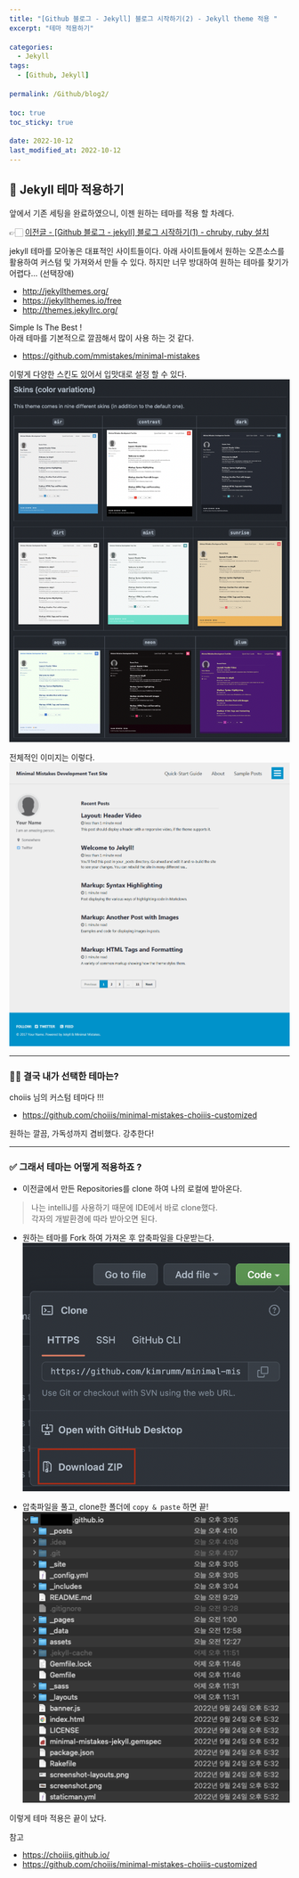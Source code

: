 ```yaml
---
title: "[Github 블로그 - Jekyll] 블로그 시작하기(2) - Jekyll theme 적용 "
excerpt: "테마 적용하기"

categories:
  - Jekyll
tags:
  - [Github, Jekyll]

permalink: /Github/blog2/

toc: true
toc_sticky: true

date: 2022-10-12
last_modified_at: 2022-10-12
---
```


## 📍 Jekyll 테마 적용하기
앞에서 기존 세팅을 완료하였으니, 이젠 원하는 테마를 적용 할 차례다.

👉🏻 [이전글 - [Github 블로그 - jekyll] 블로그 시작하기(1) - chruby, ruby 설치](https://kimrumm.github.io/Github/first/)

jekyll 테마를 모아놓은 대표적인 사이트들이다.
아래 사이트들에서 원하는 오픈소스를 활용하여 커스텀 및 가져와서 만들 수 있다.
하지만 너무 방대하여 원하는 테마를 찾기가 어렵다... (선택장애)
- <http://jekyllthemes.org/>
- <https://jekyllthemes.io/free>
- <http://themes.jekyllrc.org/>

Simple Is The Best !   
아래 테마를 기본적으로 깔끔해서 많이 사용 하는 것 같다.
- <https://github.com/mmistakes/minimal-mistakes>

이렇게 다양한 스킨도 있어서 입맛대로 설정 할 수 있다. 
![](/assets/images/posts_img/github-2/스크린샷%202022-10-12%20오후%203.47.02.png)

전체적인 이미지는 이렇다.
![](/assets/images/posts_img/github-2/air-skin-archive-large.png)

---
### 👍🏻 결국 내가 선택한 테마는?
choiis 님의 커스텀 테마다 !!! 
- <https://github.com/choiiis/minimal-mistakes-choiiis-customized>

원하는 깔끔, 가독성까지 겸비했다. 강추한다!

---
### ✅ 그래서 테마는 어떻게 적용하죠 ?
- 이전글에서 만든 Repositories를 clone 하여 나의 로컬에 받아온다.
>나는 intelliJ를 사용하기 때문에 IDE에서 바로 clone했다.  
> 각자의 개발환경에 따라 받아오면 된다.
> 

- 원하는 테마를 Fork 하여 가져온 후 압축파일을 다운받는다.
![](/assets/images/posts_img/github-2/스크린샷%202022-10-12%20오후%204.05.30.png)

- 압축파일을 풀고, clone한 폴더에 `copy & paste` 하면 끝! 
![](/assets/images/posts_img/github-2/스크린샷%202022-10-12%20오후%204.10.55.png)

이렇게 테마 적용은 끝이 났다. 

참고
- <https://choiiis.github.io/>
- <https://github.com/choiiis/minimal-mistakes-choiiis-customized>

